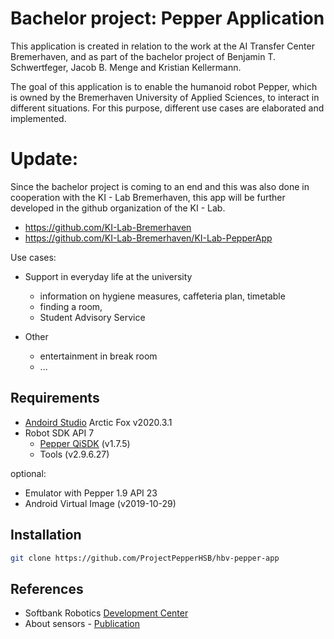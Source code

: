 # Bachelor project: Pepper Application

This application is created in relation to the work at the AI Transfer Center Bremerhaven, and as part of the bachelor project of Benjamin T. Schwertfeger, Jacob B. Menge and Kristian Kellermann.

The goal of this application is to enable the humanoid robot Pepper, which is owned by the Bremerhaven University of Applied Sciences, to interact in different situations. For this purpose, different use cases are elaborated and implemented.

# Update:
Since the bachelor project is coming to an end and this was also done in cooperation with the KI - Lab Bremerhaven,
this app will be further developed in the github organization of the KI - Lab.

- https://github.com/KI-Lab-Bremerhaven
- https://github.com/KI-Lab-Bremerhaven/KI-Lab-PepperApp

Use cases:

- Support in everyday life at the university

  - information on hygiene measures, caffeteria plan, timetable
  - finding a room,
  - Student Advisory Service

- Other
  - entertainment in break room
  - ...

## Requirements

- [Andoird Studio](https://developer.android.com/studio) Arctic Fox v2020.3.1
- Robot SDK API 7
  - [Pepper QiSDK](https://qisdk.softbankrobotics.com/sdk/doc/pepper-sdk/ch1_gettingstarted/installation.html#installation) (v1.7.5)
  - Tools (v2.9.6.27)

optional:

- Emulator with Pepper 1.9 API 23
- Android Virtual Image (v2019-10-29)

## Installation

```bash
git clone https://github.com/ProjectPepperHSB/hbv-pepper-app
```

## References

- Softbank Robotics [Development Center](https://developer.softbankrobotics.com/pepper-qisdk/api/motion/tutorials)
- About sensors - [Publication](https://link.springer.com/article/10.1007/s12369-021-00749-x)

